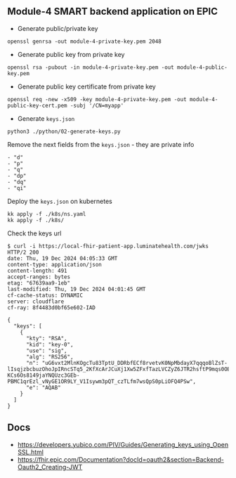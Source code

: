## Module-4 SMART backend application on EPIC

- Generate public/private key
```
openssl genrsa -out module-4-private-key.pem 2048
```
- Generate public key from private key
```
openssl rsa -pubout -in module-4-private-key.pem -out module-4-public-key.pem
```
- Generate public key certificate from private key
```
openssl req -new -x509 -key module-4-private-key.pem -out module-4-public-key-cert.pem -subj '/CN=myapp'
```
- Generate `keys.json`
```
python3 ./python/02-generate-keys.py
```
Remove the next fields from the `keys.json` - they are private info
```
- "d"
- "p"
- "q"
- "dp"
- "dq"
- "qi"
```

Deploy the `keys.json` on kubernetes
```
kk apply -f ./k8s/ns.yaml
kk apply -f ./k8s/
```

Check the keys url
```
$ curl -i https://local-fhir-patient-app.luminatehealth.com/jwks
HTTP/2 200 
date: Thu, 19 Dec 2024 04:05:33 GMT
content-type: application/json
content-length: 491
accept-ranges: bytes
etag: "67639aa9-1eb"
last-modified: Thu, 19 Dec 2024 04:01:45 GMT
cf-cache-status: DYNAMIC
server: cloudflare
cf-ray: 8f4483d0bf65e602-IAD

{
  "keys": [
    {
      "kty": "RSA",
      "kid": "key-0",
      "use": "sig",
      "alg": "RS256",
      "n": "uG6vxt2MlnKOgcTu83TptU_DDRbfECf8rvetvK0NpMbdayX7qqqoBlZsT-lIsqjzbcbuzOhoJpIRncSTq5_2KfXcArJCuXj1Xw5ZFxfTazLVCZyZ6JTR2hsftP9mqs0OBXflzV_jQYaGWto5nN8Tb0BFiUvdwFhDj50jQcQ4O14kSkeBE8UfP5LmoNGKOkJ3MJgLgA8zUBQeGkzf38n735dPm4N_X4qdHDCkqi5YBW8TRSi9E5MQbZ77EdExtT_dcmYh-KCs6Os8149jaYNQUzc3GEb-PBMC1qrEzl_vNyGE1OR9LY_V1Isywm3pQT_czTLfm7wsQpS0pLiOFQ4PSw",
      "e": "AQAB"
    }
  ]
}

```
## Docs
- https://developers.yubico.com/PIV/Guides/Generating_keys_using_OpenSSL.html
- https://fhir.epic.com/Documentation?docId=oauth2&section=Backend-Oauth2_Creating-JWT